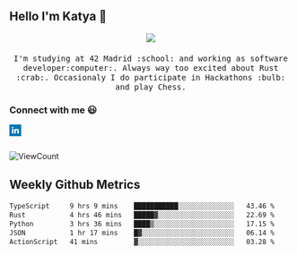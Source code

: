 
## Hello I'm Katya :wave:

<p align="center">
  <img src="https://raw.githubusercontent.com/coderjojo/coderjojo/master/img/github.gif" width=100>
  <br><br>
  <samp>
    I'm studying at 42 Madrid :school: </a> and working as software developer:computer:. Always way too excited about Rust :crab:. Occasionaly I do participate in Hackathons :bulb: and play Chess.
  </samp>
</p>

### Connect with me :smiley:
<a href="https://www.linkedin.com/in/ekaterina-prusakova-b209b494/">
  <img align="left" alt="Katya Prusakova" width="21px" src="https://raw.githubusercontent.com/edent/SuperTinyIcons/099dc12b59179d07d534069bc8551718f786d91a/images/svg/linkedin.svg" />
</a>
<br/><br/>


<!--  ![visitors](https://visitor-badge.glitch.me/badge?page_id=KatyaPrusakova/KatyaPrusakova) -->

![ViewCount](https://views.whatilearened.today/views/github/KatyaPrusakova/views.svg)

## Weekly Github Metrics

<!--START_SECTION:waka-->

```text
TypeScript     9 hrs 9 mins    ███████████░░░░░░░░░░░░░░   43.46 %
Rust           4 hrs 46 mins   █████▓░░░░░░░░░░░░░░░░░░░   22.69 %
Python         3 hrs 36 mins   ████▒░░░░░░░░░░░░░░░░░░░░   17.15 %
JSON           1 hr 17 mins    █▓░░░░░░░░░░░░░░░░░░░░░░░   06.14 %
ActionScript   41 mins         ▓░░░░░░░░░░░░░░░░░░░░░░░░   03.28 %
```

<!--END_SECTION:waka-->
